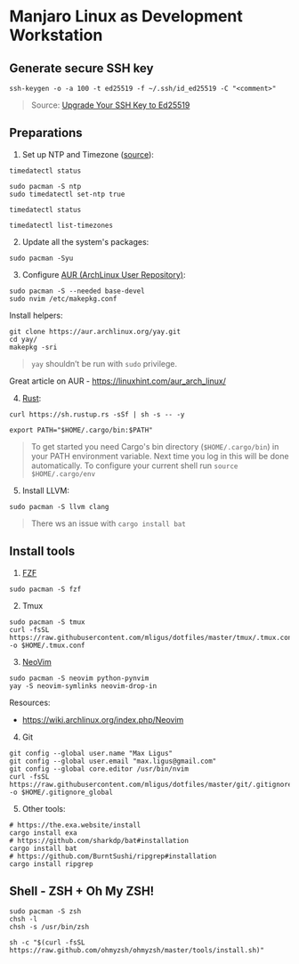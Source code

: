 # Manjaro Linux as Development Workstation


## Generate secure SSH key


```
ssh-keygen -o -a 100 -t ed25519 -f ~/.ssh/id_ed25519 -C "<comment>"
```

> Source: [Upgrade Your SSH Key to Ed25519](https://medium.com/risan/upgrade-your-ssh-key-to-ed25519-c6e8d60d3c54)


## Preparations

1. Set up NTP and Timezone ([source](https://www.linuxsecrets.com/manjaro-wiki/index.php%3Ftitle=System_Time_Setting.html)):

```
timedatectl status

sudo pacman -S ntp
sudo timedatectl set-ntp true

timedatectl status

timedatectl list-timezones
```

2. Update all the system's packages:

```
sudo pacman -Syu
```

3. Configure [AUR (ArchLinux User Repository)](https://wiki.archlinux.org/index.php/Arch_User_Repository):

```
sudo pacman -S --needed base-devel
sudo nvim /etc/makepkg.conf
```

Install helpers:

```
git clone https://aur.archlinux.org/yay.git
cd yay/
makepkg -sri
```
> `yay` shouldn’t be run with `sudo` privilege.

Great article on AUR - https://linuxhint.com/aur_arch_linux/

4. [Rust](https://www.rust-lang.org/):

```
curl https://sh.rustup.rs -sSf | sh -s -- -y

export PATH="$HOME/.cargo/bin:$PATH"
```

> To get started you need Cargo's bin directory (`$HOME/.cargo/bin`) in your PATH
> environment variable. Next time you log in this will be done
> automatically.
> To configure your current shell run `source $HOME/.cargo/env`

5. Install LLVM:

```
sudo pacman -S llvm clang
```

> There ws an issue with `cargo install bat`


## Install tools

1. [FZF](https://github.com/junegunn/fzf)

```
sudo pacman -S fzf
```

2. Tmux

```
sudo pacman -S tmux
curl -fsSL https://raw.githubusercontent.com/mligus/dotfiles/master/tmux/.tmux.conf -o $HOME/.tmux.conf
```

3. [NeoVim](https://github.com/neovim/neovim)

```
sudo pacman -S neovim python-pynvim
yay -S neovim-symlinks neovim-drop-in
```

Resources:
  
  * https://wiki.archlinux.org/index.php/Neovim
  
4. Git

```
git config --global user.name "Max Ligus"
git config --global user.email "max.ligus@gmail.com"
git config --global core.editor /usr/bin/nvim
curl -fsSL https://raw.githubusercontent.com/mligus/dotfiles/master/git/.gitignore_global -o $HOME/.gitignore_global
```

5. Other tools:

```
# https://the.exa.website/install
cargo install exa
# https://github.com/sharkdp/bat#installation
cargo install bat
# https://github.com/BurntSushi/ripgrep#installation
cargo install ripgrep
```

## Shell - ZSH + Oh My ZSH!

```
sudo pacman -S zsh
chsh -l
chsh -s /usr/bin/zsh

sh -c "$(curl -fsSL https://raw.github.com/ohmyzsh/ohmyzsh/master/tools/install.sh)"
```

